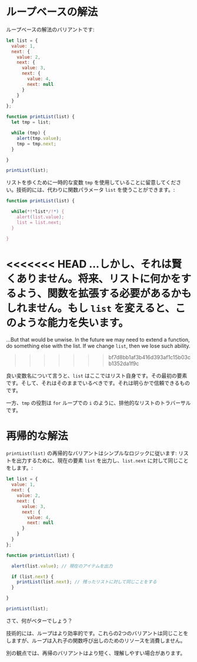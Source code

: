 # ループベースの解法

ループベースの解法のバリアントです:

```js run
let list = {
  value: 1,
  next: {
    value: 2,
    next: {
      value: 3,
      next: {
        value: 4,
        next: null
      }
    }
  }
};

function printList(list) {
  let tmp = list;

  while (tmp) {
    alert(tmp.value);
    tmp = tmp.next;
  }

}

printList(list);
```

リストを歩くために一時的な変数 `tmp` を使用していることに留意してください。技術的には、代わりに関数パラメータ `list` を使うことができます。:

```js
function printList(list) {

  while(*!*list*/!*) {
    alert(list.value);
    list = list.next;
  }

}
```

<<<<<<< HEAD
...しかし、それは賢くありません。将来、リストに何かをするよう、関数を拡張する必要があるかもしれません。もし `list` を変えると、このような能力を失います。
=======
...But that would be unwise. In the future we may need to extend a function, do something else with the list. If we change `list`, then we lose such ability.
>>>>>>> bf7d8bb1af3b416d393af1c15b03cb1352da1f9c

良い変数名について言うと、`list` はここではリスト自身です。その最初の要素です。そして、それはそのままでいるべきです。それは明らかで信頼できるものです。

一方、`tmp` の役割は `for` ループでの `i` のように、排他的なリストのトラバーサルです。

# 再帰的な解法

`printList(list)` の再帰的なバリアントはシンプルなロジックに従います: リストを出力するために、現在の要素 `list` を出力し、`list.next` に対して同じことをします。:

```js run
let list = {
  value: 1,
  next: {
    value: 2,
    next: {
      value: 3,
      next: {
        value: 4,
        next: null
      }
    }
  }
};

function printList(list) {

  alert(list.value); // 現在のアイテムを出力

  if (list.next) {
    printList(list.next); // 残ったリストに対して同じことをする
  }

}

printList(list);
```

さて、何がベターでしょう？

技術的には、ループはより効率的です。これらの2つのバリアントは同じことをしますが、ループは入れ子の関数呼び出しのためのリソースを消費しません。

別の観点では、再帰のバリアントはより短く、理解しやすい場合があります。
